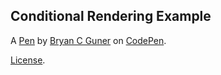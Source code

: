 Conditional Rendering Example
-----------------------------


A [Pen](https://codepen.io/bgoonz/pen/OJxgbyL) by [Bryan C Guner](https://codepen.io/bgoonz) on [CodePen](https://codepen.io).

[License](https://codepen.io/bgoonz/pen/OJxgbyL/license).